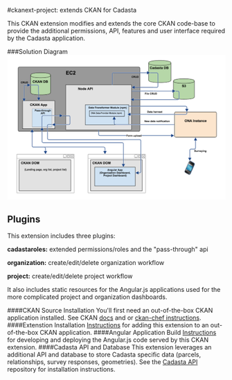 #ckanext-project: extends CKAN for Cadasta

This CKAN extension modifies and extends the core CKAN code-base to provide the additional permissions, API, features and user interface required by the Cadasta application.

###Solution Diagram
![image](https://github.com/Cadasta/ckanext-project/blob/master/solution-diagram.png)

## Plugins
This extension includes three plugins:   

**cadastaroles:** extended permissions/roles and the "pass-through" api

**organization:** create/edit/delete organization workflow

**project:** create/edit/delete project workflow

It also includes static resources for the Angular.js applications used for the more complicated project and organization dashboards.


####CKAN Source Installation
You'll first need an out-of-the-box CKAN application installed.  See CKAN [docs](http://docs.ckan.org/en/latest/maintaining/installing/install-from-source.html) and or [ckan-chef instructions](https://github.com/Cadasta/ckanext-project/blob/master/ckan-chef-installation.md).
####Extenstion Installation
[Instructions](https://github.com/Cadasta/ckanext-project/blob/master/docs/extension-installation.md) for adding this extension to an out-of-the-box CKAN application.
####Angular Application Build
[Instructions](https://github.com/Cadasta/ckanext-project/blob/master/docs/cadasta-angular-readme.md) for developing and deploying the Angular.js code served by this CKAN extension.
####Cadasta API and Database
This extension leverages an additional API and database to store Cadasta specific data (parcels, relationships, survey responses, geometries).  See the [Cadasta API](https://github.com/Cadasta/cadasta-api/blob/master/README.md) repository for installation instructions.
